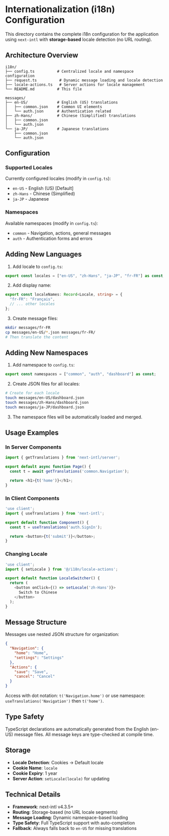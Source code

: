 # Internationalization (i18n) Configuration

This directory contains the complete i18n configuration for the application using `next-intl` with **storage-based** locale detection (no URL routing).

## Architecture Overview

```
i18n/
├── config.ts          # Centralized locale and namespace configuration
├── request.ts          # Dynamic message loading and locale detection
├── locale-actions.ts   # Server actions for locale management
└── README.md          # This file

messages/
├── en-US/             # English (US) translations
│   ├── common.json    # Common UI elements
│   └── auth.json      # Authentication related
├── zh-Hans/           # Chinese (Simplified) translations
│   ├── common.json
│   └── auth.json
└── ja-JP/             # Japanese translations
    ├── common.json
    └── auth.json
```

## Configuration

### Supported Locales

Currently configured locales (modify in `config.ts`):

- `en-US` - English (US) [Default]
- `zh-Hans` - Chinese (Simplified)
- `ja-JP` - Japanese

### Namespaces

Available namespaces (modify in `config.ts`):

- `common` - Navigation, actions, general messages
- `auth` - Authentication forms and errors

## Adding New Languages

1. Add locale to `config.ts`:

```typescript
export const locales = ["en-US", "zh-Hans", "ja-JP", "fr-FR"] as const;
```

2. Add display name:

```typescript
export const localeNames: Record<Locale, string> = {
  "fr-FR": "Français",
  // ... other locales
};
```

3. Create message files:

```bash
mkdir messages/fr-FR
cp messages/en-US/*.json messages/fr-FR/
# Then translate the content
```

## Adding New Namespaces

1. Add namespace to `config.ts`:

```typescript
export const namespaces = ["common", "auth", "dashboard"] as const;
```

2. Create JSON files for all locales:

```bash
# Create for each locale
touch messages/en-US/dashboard.json
touch messages/zh-Hans/dashboard.json
touch messages/ja-JP/dashboard.json
```

3. The namespace files will be automatically loaded and merged.

## Usage Examples

### In Server Components

```typescript
import { getTranslations } from 'next-intl/server';

export default async function Page() {
  const t = await getTranslations('common.Navigation');

  return <h1>{t('home')}</h1>;
}
```

### In Client Components

```typescript
'use client';
import { useTranslations } from 'next-intl';

export default function Component() {
  const t = useTranslations('auth.SignIn');

  return <button>{t('submit')}</button>;
}
```

### Changing Locale

```typescript
'use client';
import { setLocale } from '@/i18n/locale-actions';

export default function LocaleSwitcher() {
  return (
    <button onClick={() => setLocale('zh-Hans')}>
      Switch to Chinese
    </button>
  );
}
```

## Message Structure

Messages use nested JSON structure for organization:

```json
{
  "Navigation": {
    "home": "Home",
    "settings": "Settings"
  },
  "Actions": {
    "save": "Save",
    "cancel": "Cancel"
  }
}
```

Access with dot notation: `t('Navigation.home')` or use namespace: `useTranslations('Navigation')` then `t('home')`.

## Type Safety

TypeScript declarations are automatically generated from the English (en-US) message files. All message keys are type-checked at compile time.

## Storage

- **Locale Detection**: Cookies → Default locale
- **Cookie Name**: `locale`
- **Cookie Expiry**: 1 year
- **Server Action**: `setLocale(locale)` for updating

## Technical Details

- **Framework**: next-intl v4.3.5+
- **Routing**: Storage-based (no URL locale segments)
- **Message Loading**: Dynamic namespace-based loading
- **Type Safety**: Full TypeScript support with auto-completion
- **Fallback**: Always falls back to `en-US` for missing translations
